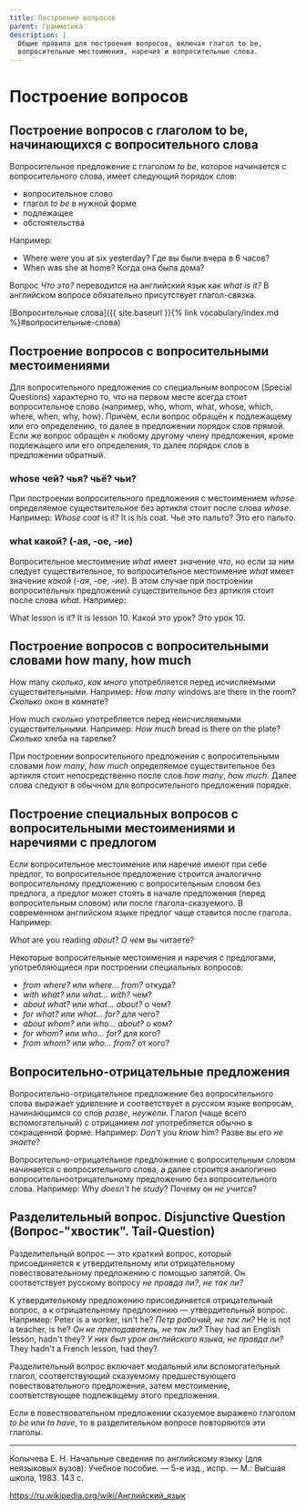```yaml
---
title: Построение вопросов
parent: Грамматика
description: |
  Общие правила для построения вопросов, включая глагол to be,
  вопросительные местоимения, наречия и вопросительные слова.
---
```


# Построение вопросов

## Построение вопросов с глаголом to be, начинающихся с вопросительного слова

Вопросительное предложение с глаголом *to be*, которое начинается с
вопросительного слова, имеет следующий порядок слов:
- вопросительное слово
- глагол *to be* в нужной форме
- подлежащее
- обстоятельства

Например: 
- Where were you at six yesterday?  Где вы были вчера в 6 часов?
- When was she at home?  Когда она была дома?

Вопрос *Что это?* переводится на английский язык как *what is it?* В
английском вопросе обязательно присутствует глагол-связка.

[Вопросительные слова]({{ site.baseurl }}{% link vocabulary/index.md %}#вопросительные-слова)


## Построение вопросов с вопросительными местоимениями

Для вопросительного предложения со специальным вопросом (Special
Questions) характерно то, что на первом месте всегда стоит
вопросительное слово (например, who, whom, what, whose, which, where,
when, why, how).  Причём, если вопрос обращён к подлежащему или его
определению, то далее в предложении порядок слов прямой.  Если же
вопрос обращён к любому другому члену предложения, кроме подлежащего
или его определения, то далее порядок слов в предложении обратный.


### whose чей? чья? чьё? чьи?

При построении вопросительного предложения с местоимением *whose*
определяемое существительное без артикля стоит после слова *whose*.
Например: *Whose coat* is it?  It is his coat.  Чьё это пальто?  Это
его пальто.


### what какой? (-ая, -ое, -ие)

Вопросительное местоимение *what* имеет значение *что*, но если за ним
следует существительное, то вопросительное местоимение *what* имеет
значение *какой* (*-ая*, *-ое*, *-ие*).  В этом случае при построении
вопросительных предложений существительное без артикля стоит после
слова *what*.  Например:

What lesson is it?  It is lesson 10.  Какой это урок?  Это урок 10.


## Построение вопросов с вопросительными словами how many, how much

How many *сколько*, *как много* употребляется перед исчисляемыми
существительными.  Например: *How many* windows are there in the room?
*Сколько* окон в комнате?

How much *сколько* употребляется перед неисчисляемыми
существительными.  Например: *How much* bread is there on the рlate?
*Сколько* хлеба на тарелке?

При построении вопросительного предложения с вопросительными словами
*how many*, *how much* определяемое существительное без артикля стоит
непосредственно после слов *how many*, *how much*.  Далее слова
следуют в обычном для вопросительного предложения порядке.


## Построение специальных вопросов с вопросительными местоимениями и наречиями с предлогом

Если
вопросительное местоимение или наречие имеют при
себе предлог, то вопросительное предложение строится
аналогично вопросительному предложению с вопросительным словом без предлога, а предлог может стоять
в начале предложения (перед вопросительным словом)
или после глагола-сказуемого.  В современном английском языке предлог
чаще ставится после глагола.  Например:

*What* are you reading *about*?  *О чем* вы читаете?

Некоторые вопросительные местоимения и наречия с предлогами,
употребляющиеся при построении специальных вопросов:
- *from where?* или *where... from?* откуда?
- *with what?* или *what... with?* чем?
- *about what?* или *what... about?* о чем?
- *for what?* или *what... for?* для чего?
- *about whom?* или *who... about?* о ком?
- *for whom?* или *who... for?* для кого?
- *from whom?* или *who... from?* от кого?


## Вопросительно-отрицательные предложения

Вопросительно-отрицательное предложение без вопросительного слова
выражает удивление и соответствует в русском языке вопросам,
начинающимся со слов *разве*, *неужели*.  Глагол (чаще всего
вспомогательный) с отрицанием *not* употребляется обычно в сокращенной
форме.  Например: *Don't* you *know* him?  Разве вы его *не знаете*?

Вопросительно-отрицательное предложение с вопросительным словом
начинается с вопросительного слова, а далее строится аналогично
вопросительноотрицательному предложению без вопросительного
слова. Например: Why *doesn't* he *study*?  Почему он *не учится*?


## Разделительный вопрос.  Disjunctive Question (Вопрос-"хвостик". Tail-Question)

Разделительный вопрос — это краткий вопрос, который присоединяется к
утвердительному или отрицательному повествовательному предложению с
помощью запятой.  Он соответствует русскому вопросу *не правда ли?*,
*не так ли?*

К утвердительному предложению присоединяется отрицательный вопрос, а к
отрицательному предложению — утвердительный вопрос.  Например: Peter
is a worker, isn't he?  *Петр рабочий, не так ли?* He is not a
teacher, is he?  *Он не преподаватель, не так ли?* They had an English
lesson, hadn't they?  *У них был урок английского языка, не правда
ли?* They hadn't a French lesson, had they?

Разделительный вопрос включает модальный или вспомогательный глагол,
соответствующий сказуемому предшествующего повествовательного
предложения, затем местоимение, соответствующее подлежащему этого
предложения.

Если в повествовательном предложении сказуемое выражено глаголом *to
be* или *to have*, то в разделительном вопросе повторяются эти
глаголы.


---

Колычева Е. Н.  Начальные сведения по английскому языку (для
неязыковых вузов): Учебное пособие. — 5-е изд., испр. — М.: Высшая
школа, 1983. 143 с.

https://ru.wikipedia.org/wiki/Английский_язык
